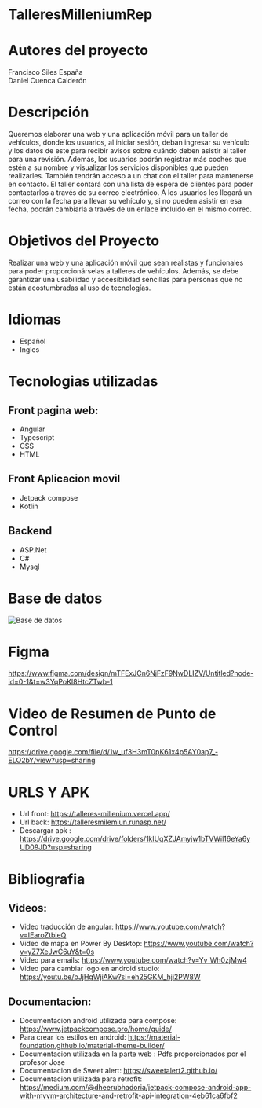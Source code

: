 # TalleresMilleniumRep

# Autores del proyecto
Francisco Siles España
<br>
Daniel Cuenca Calderón

# Descripción
Queremos elaborar una web y una aplicación móvil para un taller de vehículos, donde los usuarios, al iniciar sesión, deban ingresar su vehículo y los datos de este para recibir avisos sobre cuándo deben asistir al taller para una revisión.
Además, los usuarios podrán registrar más coches que estén a su nombre y visualizar los servicios disponibles que pueden realizarles. También tendrán acceso a un chat con el taller para mantenerse en contacto.
El taller contará con una lista de espera de clientes para poder contactarlos a través de su correo electrónico. A los usuarios les llegará un correo con la fecha para llevar su vehículo y, si no pueden asistir en esa fecha, podrán cambiarla a través de un enlace incluido en el mismo correo.

# Objetivos del Proyecto

Realizar una web y una aplicación móvil que sean realistas y funcionales para poder proporcionárselas a talleres de vehículos. Además, se debe garantizar una usabilidad y accesibilidad sencillas para personas que no están acostumbradas al uso de tecnologías.

# Idiomas
- Español
- Ingles

# Tecnologias utilizadas

## Front pagina web:
- Angular
- Typescript
- CSS
- HTML

 ## Front Aplicacion movil
 - Jetpack compose
 - Kotlin

## Backend
- ASP.Net
- C#
- Mysql

# Base de datos
![Base de datos](https://github.com/user-attachments/assets/4688dfc9-94d6-4eaf-98f6-751e77fdbd5b)

# Figma
https://www.figma.com/design/mTFExJCn6NjFzF9NwDLIZV/Untitled?node-id=0-1&t=w3YqPoKl8HtcZTwb-1

# Video de Resumen de Punto de Control
https://drive.google.com/file/d/1w_uf3H3mT0pK61x4p5AY0ap7_-ELO2bY/view?usp=sharing

# URLS Y APK
- Url front: https://talleres-millenium.vercel.app/
- Url back: https://talleresmilemiun.runasp.net/
- Descargar apk : https://drive.google.com/drive/folders/1klUqXZJAmyjw1bTVWil16eYa6yUD09JD?usp=sharing

# Bibliografia
## Videos:
- Video traducción de angular: https://www.youtube.com/watch?v=IEaroZtbieQ 
- Video de mapa en Power By Desktop: https://www.youtube.com/watch?v=yZ7XeJwC6uY&t=0s
- Video para emails: https://www.youtube.com/watch?v=Yv_Wh0zjMw4
- Video para cambiar logo en android studio: https://youtu.be/bJjHgWjiAKw?si=eh25GKM_hji2PW8W
## Documentacion:
- Documentacion android utilizada para compose: https://www.jetpackcompose.pro/home/guide/
- Para crear los estilos en android: https://material-foundation.github.io/material-theme-builder/
- Documentacion utilizada en la parte web : Pdfs proporcionados por el profesor Jose
- Documentacion de Sweet alert: https://sweetalert2.github.io/
- Documentacion utilizada para retrofit: https://medium.com/@dheerubhadoria/jetpack-compose-android-app-with-mvvm-architecture-and-retrofit-api-integration-4eb61ca6fbf2
